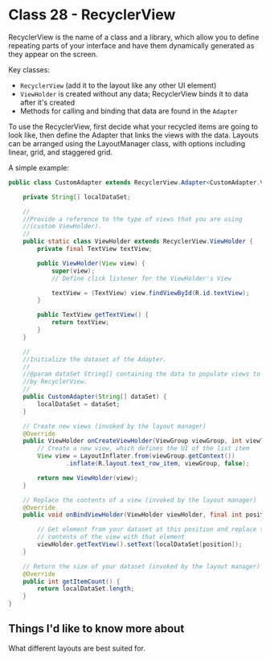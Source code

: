 # Class 28 - RecyclerView

RecyclerView is the name of a class and a library, which allow you to define repeating parts of your interface and have them dynamically generated as they appear on the screen.

Key classes:

- `RecyclerView` (add it to the layout like any other UI element)
- `ViewHolder` is created without any data; RecyclerView binds it to data after it's created
- Methods for calling and binding that data are found in the `Adapter`

To use the RecyclerView, first decide what your recycled items are going to look like, then define the Adapter that links the views with the data. Layouts can be arranged using the LayoutManager class, with options including linear, grid, and staggered grid.

A simple example: 

```java
public class CustomAdapter extends RecyclerView.Adapter<CustomAdapter.ViewHolder> {

    private String[] localDataSet;

    //
    //Provide a reference to the type of views that you are using
    //(custom ViewHolder).
    //
    public static class ViewHolder extends RecyclerView.ViewHolder {
        private final TextView textView;

        public ViewHolder(View view) {
            super(view);
            // Define click listener for the ViewHolder's View

            textView = (TextView) view.findViewById(R.id.textView);
        }

        public TextView getTextView() {
            return textView;
        }
    }

    //
    //Initialize the dataset of the Adapter.
    //
    //@param dataSet String[] containing the data to populate views to be used
    //by RecyclerView.
    //
    public CustomAdapter(String[] dataSet) {
        localDataSet = dataSet;
    }

    // Create new views (invoked by the layout manager)
    @Override
    public ViewHolder onCreateViewHolder(ViewGroup viewGroup, int viewType) {
        // Create a new view, which defines the UI of the list item
        View view = LayoutInflater.from(viewGroup.getContext())
                .inflate(R.layout.text_row_item, viewGroup, false);

        return new ViewHolder(view);
    }

    // Replace the contents of a view (invoked by the layout manager)
    @Override
    public void onBindViewHolder(ViewHolder viewHolder, final int position) {

        // Get element from your dataset at this position and replace the
        // contents of the view with that element
        viewHolder.getTextView().setText(localDataSet[position]);
    }

    // Return the size of your dataset (invoked by the layout manager)
    @Override
    public int getItemCount() {
        return localDataSet.length;
    }
}
```

## Things I'd like to know more about

What different layouts are best suited for.
